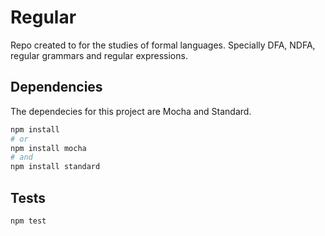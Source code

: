 # Regular

Repo created to for the studies of formal languages. Specially DFA, NDFA, regular grammars and regular expressions.


## Dependencies

The dependecies for this project are Mocha and Standard.
```bash
npm install
# or
npm install mocha
# and
npm install standard
```

## Tests
```bash
npm test
```